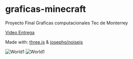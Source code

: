 # graficas-minecraft
Proyecto Final Graficas computacionales Tec de Monterrey

[Video Entrega](https://www.youtube.com/watch?v=as5WYMo0YqA)

Made with:
[three.js](https://threejs.org)
 & 
[josephg/noisejs](https://github.com/josephg/noisejs)
 
![World1](https://i.imgur.com/AYFmFiO.png)
![World1](https://i.imgur.com/AxjziXO.png)
